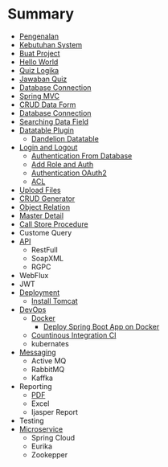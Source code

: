 # Summary

* [Pengenalan](README.md)
* [Kebutuhan System](system-requirment.md)
* [Buat Project](chapter1.md)
* [Hello World](hello-world.md)
* [Quiz Logika](quiz-logika.md)
* [Jawaban Quiz](quiz-logika/jawaban-quiz.md)
* [Database Connection](database-connection.md)
* [Spring MVC](spring-mvc.md)
* [CRUD Data Form](data-form.md)
* [Database Connection](database-connection.md)
* [Searching Data Field](searching-data-field.md)
* [Datatable Plugin](datatable-plugin.md)
  * [Dandelion Datatable](datatable-plugin/dandelion-datatable.md)
* [Login and Logout](login-and-logout.md)
  * [Authentication From Database](login-and-logout/authentication-from-database.md)
  * [Add Role and Auth](login-and-logout/add-role-and-auth.md)
  * [Authentication OAuth2](login-and-logout/authentication-oauth2.md)
  * [ACL](login-and-logout/acl.md)
* [Upload Files](upload-files.md)
* [CRUD Generator](crud-generator.md)
* [Object Relation](object-relation.md)
* [Master Detail](master-detail.md)
* [Call Store Procedure](call-store-procedure.md)
* Custome Query
* [API](api.md)
  * RestFull
  * SoapXML
  * RGPC
* WebFlux
* JWT
* [Deployment](deployment.md)
  * [Install Tomcat](deployment/install-tomcat.md)
* [DevOps](devops.md)
  * [Docker](devops/docker.md)
    * [Deploy Spring Boot App on Docker](devops/docker/deploy-spring-boot-app-on-docker.md)
  * [Countinous Integration CI](devops/countinous-integration-ci.md)
  * kubernates
* [Messaging](kafka.md)
  * Active MQ
  * RabbitMQ
  * Kaffka
* Reporting
  * [PDF](pdf.md)
  * Excel
  * Ijasper Report
* Testing
* [Microservice](microservice.md)
  * Spring Cloud
  * Eurika
  * Zookepper

